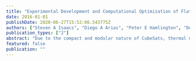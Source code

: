 ```yaml
---
title: "Experimental Development and Computational Optimization of Flat Heat Pipes for CubeSat Applications"
date: 2016-01-01
publishDate: 2020-06-27T15:52:06.543775Z
authors: ["Steven A Isaacs", "Diego A Arias", "Peter E Hamlington", "Derek Hengeveld"]
publication_types: ["2"]
abstract: "Due to the compact and modular nature of CubeSats, thermal management has become a major bottleneck in system design and performance. In this study, we outline the development, initial testing, and modeling of a ﬂat, conformable, lightweight, and efﬁcient two-phase heat strap called FlexCool, currently being developed at Roccor1. Using acetone as the working ﬂuid, the heat strap has an average effective thermal conductivity of 2,149 W/m-K, which is approximately four times greater than the thermal conductivity of pure copper. Moreover, the heat strap has a total thickness of only 0.86 mm and is able to withstand internal vapor pressures as high as 930 kPa, demonstrating the suitability of the heat strap for orbital environments where pressure differences can be large. A reduced-order, closed-form theoretical model has been developed in order to predict the maximum heat load achieved by the heat strap for different design and operating parameters. The model is validated using experimental measurements and is used here in combination with a genetic algorithm to optimize the design of the heat strap with respect to maximizing heat transport capability."
featured: false
publication: ""
---
```


